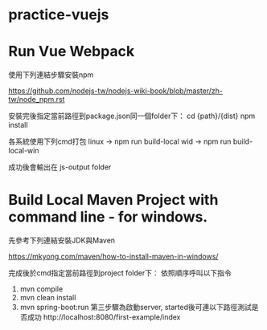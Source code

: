 # practice-vuejs

# Run Vue Webpack
使用下列連結步驟安裝npm

https://github.com/nodejs-tw/nodejs-wiki-book/blob/master/zh-tw/node_npm.rst

安裝完後指定當前路徑到package.json同一個folder下：
cd {path}/{dist}
npm install

各系統使用下列cmd打包
linux -> npm run build-local
wid -> npm run build-local-win

成功後會輸出在 js-output folder

# Build Local Maven Project with command line - for windows.
先參考下列連結安裝JDK與Maven

https://mkyong.com/maven/how-to-install-maven-in-windows/

完成後於cmd指定當前路徑到project folder下：
依照順序呼叫以下指令
1. mvn compile
2. mvn clean install
3. mvn spring-boot:run
第三步驟為啟動server, started後可連以下路徑測試是否成功
http://localhost:8080/first-example/index
